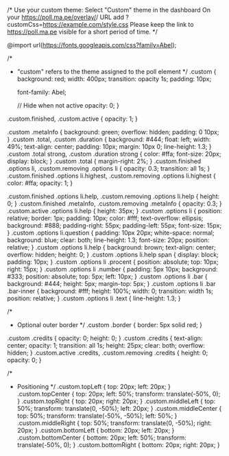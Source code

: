 /*
Use your custom theme:
Select "Custom" theme in the dashboard
On your https://poll.ma.pe/overlay/<id>/ URL add ?customCss=https://example.com/style.css
Please keep the link to https://poll.ma.pe visible for a short period of time.
*/

@import url(https://fonts.googleapis.com/css?family=Abel);

/*
* "custom" refers to the theme assigned to the poll element
*/
.custom {
	background: red;
	width: 400px;
	transition: opacity 1s;
	padding: 10px;

	font-family: Abel;

	// Hide when not active
	opacity: 0;
}

.custom.finished,
.custom.active {
	opacity: 1;
}

.custom .metaInfo {
	background: green;
	overflow: hidden;
	padding: 0 10px;
}
.custom .total, .custom .duration {
	background: #444;
	float: left;
	width: 49%;
	text-align: center;
	padding: 10px;
	margin: 10px 0;
	line-height: 1.3;
}
.custom .total strong,
.custom .duration strong {
	color: #ffa;
	font-size: 20px;
	display: block;
}
.custom .total {
	margin-right: 2%;
}
.custom.finished .options li,
.custom.removing .options li {
	opacity: 0.3;
	transition: all 1s;
}
.custom.finished .options li.highest,
.custom.removing .options li.highest {
	color: #ffa;
	opacity: 1;
}

.custom.finished .options li.help,
.custom.removing .options li.help {
	height: 0;
}
.custom.finished .metaInfo,
.custom.removing .metaInfo {
	opacity: 0.3;
}
.custom.active .options li.help {
	height: 35px;
}
.custom .options li {
	position: relative;
	border: 1px;
	padding: 10px;
	color: #fff;
	text-overflow: ellipsis;
	background: #888;
	padding-right: 55px;
	padding-left: 55px;
	font-size: 15px;
}
.custom .options li.question {
	padding: 10px 20px;
	white-space: normal;
	background: blue;
	clear: both;
	line-height: 1.3;
	font-size: 20px;
	position: relative;
}
.custom .options li.help {
	background: brown;
	text-align: center;
	overflow: hidden;
	height: 0;
}
.custom .options li.help span {
	display: block;
	padding: 10px;
}
.custom .options li .procent {
	position: absolute;
	top: 10px;
	right: 15px;
}
.custom .options li .number {
	padding: 5px 10px;
	background: #333;
	position: absolute;
	top: 5px;
	left: 10px;
}
.custom .options li .bar {
	background: #444;
	height: 5px;
	margin-top: 5px;
}
.custom .options li .bar .bar-inner {
	background: #fff;
	height: 100%;
	width: 0;
	transition: width 1s;
	position: relative;
}
.custom .options li .text {
	line-height: 1.3;
}

/*
* Optional outer border
*/
.custom .border {
	border: 5px solid red;
}


.custom .credits {
	opacity: 0;
	height: 0;
}
.custom .credits {
	text-align: center;
	opacity: 1;
	transition: all 1s;
	height: 25px;
	clear: both;
	overflow: hidden;
}
.custom.active .credits, .custom.removing .credits {
	height: 0;
	opacity: 0;
}


/*
* Positioning
*/
.custom.topLeft {
	top: 20px;
	left: 20px;
}
.custom.topCenter {
	top: 20px;
	left: 50%;
	transform: translate(-50%, 0);
}
.custom.topRight {
	top: 20px;
	right: 20px;
}
.custom.middleLeft {
	top: 50%;
	transform: translate(0, -50%);
	left: 20px;
}
.custom.middleCenter {
	top: 50%;
	transform: translate(-50%, -50%);
	left: 50%;
}
.custom.middleRight {
	top: 50%;
	transform: translate(0, -50%);
	right: 20px;
}
.custom.bottomLeft {
	bottom: 20px;
	left: 20px;
}
.custom.bottomCenter {
	bottom: 20px;
	left: 50%;
	transform: translate(-50%, 0);
}
.custom.bottomRight {
	bottom: 20px;
	right: 20px;
}

